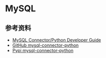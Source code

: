 # MySQL

## 参考资料

- [MySQL Connector/Python Developer Guide](https://dev.mysql.com/doc/connector-python/en/)
- [GitHub mysql-connector-python](https://github.com/mysql/mysql-connector-python)
- [Pypi mysql-connector-python](https://pypi.org/project/mysql-connector-python/)